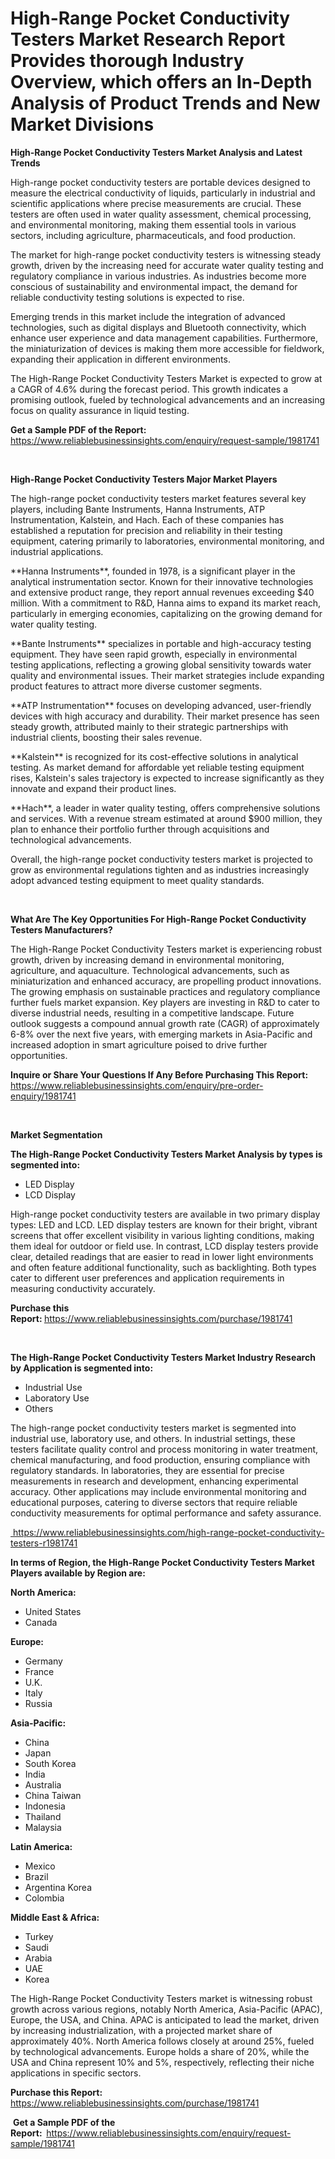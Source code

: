 <p><h1>High-Range Pocket Conductivity Testers Market Research Report Provides thorough Industry Overview, which offers an In-Depth Analysis of Product Trends and New Market Divisions</h1></p><p><strong>High-Range Pocket Conductivity Testers Market Analysis and Latest Trends</strong></p>
<p><p>High-range pocket conductivity testers are portable devices designed to measure the electrical conductivity of liquids, particularly in industrial and scientific applications where precise measurements are crucial. These testers are often used in water quality assessment, chemical processing, and environmental monitoring, making them essential tools in various sectors, including agriculture, pharmaceuticals, and food production.</p><p>The market for high-range pocket conductivity testers is witnessing steady growth, driven by the increasing need for accurate water quality testing and regulatory compliance in various industries. As industries become more conscious of sustainability and environmental impact, the demand for reliable conductivity testing solutions is expected to rise.</p><p>Emerging trends in this market include the integration of advanced technologies, such as digital displays and Bluetooth connectivity, which enhance user experience and data management capabilities. Furthermore, the miniaturization of devices is making them more accessible for fieldwork, expanding their application in different environments.</p><p>The High-Range Pocket Conductivity Testers Market is expected to grow at a CAGR of 4.6% during the forecast period. This growth indicates a promising outlook, fueled by technological advancements and an increasing focus on quality assurance in liquid testing.</p></p>
<p><strong>Get a Sample PDF of the Report:&nbsp;</strong> <a href="https://www.reliablebusinessinsights.com/enquiry/request-sample/1981741?utm_campaign=1119&utm_medium=2&utm_source=Github&utm_content=ia&utm_term=12042025&utm_id=high-range-pocket-conductivity-testers">https://www.reliablebusinessinsights.com/enquiry/request-sample/1981741</a></p>
<p>&nbsp;</p>
<p><strong>High-Range Pocket Conductivity Testers Major Market Players</strong></p>
<p><p>The high-range pocket conductivity testers market features several key players, including Bante Instruments, Hanna Instruments, ATP Instrumentation, Kalstein, and Hach. Each of these companies has established a reputation for precision and reliability in their testing equipment, catering primarily to laboratories, environmental monitoring, and industrial applications.</p><p>**Hanna Instruments**, founded in 1978, is a significant player in the analytical instrumentation sector. Known for their innovative technologies and extensive product range, they report annual revenues exceeding $40 million. With a commitment to R&D, Hanna aims to expand its market reach, particularly in emerging economies, capitalizing on the growing demand for water quality testing.</p><p>**Bante Instruments** specializes in portable and high-accuracy testing equipment. They have seen rapid growth, especially in environmental testing applications, reflecting a growing global sensitivity towards water quality and environmental issues. Their market strategies include expanding product features to attract more diverse customer segments.</p><p>**ATP Instrumentation** focuses on developing advanced, user-friendly devices with high accuracy and durability. Their market presence has seen steady growth, attributed mainly to their strategic partnerships with industrial clients, boosting their sales revenue.</p><p>**Kalstein** is recognized for its cost-effective solutions in analytical testing. As market demand for affordable yet reliable testing equipment rises, Kalstein's sales trajectory is expected to increase significantly as they innovate and expand their product lines.</p><p>**Hach**, a leader in water quality testing, offers comprehensive solutions and services. With a revenue stream estimated at around $900 million, they plan to enhance their portfolio further through acquisitions and technological advancements.</p><p>Overall, the high-range pocket conductivity testers market is projected to grow as environmental regulations tighten and as industries increasingly adopt advanced testing equipment to meet quality standards.</p></p>
<p>&nbsp;</p>
<p><strong>What Are The Key Opportunities For High-Range Pocket Conductivity Testers Manufacturers?</strong></p>
<p><p>The High-Range Pocket Conductivity Testers market is experiencing robust growth, driven by increasing demand in environmental monitoring, agriculture, and aquaculture. Technological advancements, such as miniaturization and enhanced accuracy, are propelling product innovations. The growing emphasis on sustainable practices and regulatory compliance further fuels market expansion. Key players are investing in R&D to cater to diverse industrial needs, resulting in a competitive landscape. Future outlook suggests a compound annual growth rate (CAGR) of approximately 6-8% over the next five years, with emerging markets in Asia-Pacific and increased adoption in smart agriculture poised to drive further opportunities.</p></p>
<p><strong>Inquire or Share Your Questions If Any Before Purchasing This Report:</strong> <a href="https://www.reliablebusinessinsights.com/enquiry/pre-order-enquiry/1981741?utm_campaign=1119&utm_medium=2&utm_source=Github&utm_content=ia&utm_term=12042025&utm_id=high-range-pocket-conductivity-testers">https://www.reliablebusinessinsights.com/enquiry/pre-order-enquiry/1981741</a></p>
<p>&nbsp;</p>
<p><strong>Market Segmentation</strong></p>
<p><strong>The High-Range Pocket Conductivity Testers Market Analysis by types is segmented into:</strong></p>
<p><ul><li>LED Display</li><li>LCD Display</li></ul></p>
<p><p>High-range pocket conductivity testers are available in two primary display types: LED and LCD. LED display testers are known for their bright, vibrant screens that offer excellent visibility in various lighting conditions, making them ideal for outdoor or field use. In contrast, LCD display testers provide clear, detailed readings that are easier to read in lower light environments and often feature additional functionality, such as backlighting. Both types cater to different user preferences and application requirements in measuring conductivity accurately.</p></p>
<p><strong>Purchase this Report:&nbsp;</strong><a href="https://www.reliablebusinessinsights.com/purchase/1981741?utm_campaign=1119&utm_medium=2&utm_source=Github&utm_content=ia&utm_term=12042025&utm_id=high-range-pocket-conductivity-testers">https://www.reliablebusinessinsights.com/purchase/1981741</a></p>
<p>&nbsp;</p>
<p><strong>The High-Range Pocket Conductivity Testers Market Industry Research by Application is segmented into:</strong></p>
<p><ul><li>Industrial Use</li><li>Laboratory Use</li><li>Others</li></ul></p>
<p><p>The high-range pocket conductivity testers market is segmented into industrial use, laboratory use, and others. In industrial settings, these testers facilitate quality control and process monitoring in water treatment, chemical manufacturing, and food production, ensuring compliance with regulatory standards. In laboratories, they are essential for precise measurements in research and development, enhancing experimental accuracy. Other applications may include environmental monitoring and educational purposes, catering to diverse sectors that require reliable conductivity measurements for optimal performance and safety assurance.</p></p>
<p><a href="https://www.reliablebusinessinsights.com/high-range-pocket-conductivity-testers-r1981741?utm_campaign=1119&utm_medium=2&utm_source=Github&utm_content=ia&utm_term=12042025&utm_id=high-range-pocket-conductivity-testers">&nbsp;https://www.reliablebusinessinsights.com/high-range-pocket-conductivity-testers-r1981741</a></p>
<p><strong>In terms of Region, the High-Range Pocket Conductivity Testers Market Players available by Region are:</strong></p>
<p>
    <p> <strong> North America: </strong>
        <ul>
            <li>United States</li>
            <li>Canada</li>
        </ul>
        </p> 
    <p> <strong> Europe: </strong>
        <ul>
            <li>Germany</li>
            <li>France</li>
            <li>U.K.</li>
            <li>Italy</li>
            <li>Russia</li>
        </ul>
        </p> 
    <p> <strong> Asia-Pacific: </strong>
        <ul>
            <li>China</li>
            <li>Japan</li>
            <li>South Korea</li>
            <li>India</li>
            <li>Australia</li>
            <li>China Taiwan</li>
            <li>Indonesia</li>
            <li>Thailand</li>
            <li>Malaysia</li>
        </ul>
        </p> 
    <p> <strong> Latin America: </strong>
        <ul>
            <li>Mexico</li>
            <li>Brazil</li>
            <li>Argentina Korea</li>
            <li>Colombia</li>
        </ul>
        </p> 
    <p> <strong> Middle East & Africa: </strong>
        <ul>
            <li>Turkey</li>
            <li>Saudi</li>
            <li>Arabia</li>
            <li>UAE</li>
            <li>Korea</li>
        </ul>
    </p>
    </p>
<p><p>The High-Range Pocket Conductivity Testers market is witnessing robust growth across various regions, notably North America, Asia-Pacific (APAC), Europe, the USA, and China. APAC is anticipated to lead the market, driven by increasing industrialization, with a projected market share of approximately 40%. North America follows closely at around 25%, fueled by technological advancements. Europe holds a share of 20%, while the USA and China represent 10% and 5%, respectively, reflecting their niche applications in specific sectors.</p></p>
<p><strong>Purchase this Report: </strong><a href="https://www.reliablebusinessinsights.com/purchase/1981741?utm_campaign=1119&utm_medium=2&utm_source=Github&utm_content=ia&utm_term=12042025&utm_id=high-range-pocket-conductivity-testers">https://www.reliablebusinessinsights.com/purchase/1981741</a></p>
<p>&nbsp;<strong>Get a Sample PDF of the Report:&nbsp;&nbsp;</strong><a href="https://www.reliablebusinessinsights.com/enquiry/request-sample/1981741?utm_campaign=1119&utm_medium=2&utm_source=Github&utm_content=ia&utm_term=12042025&utm_id=high-range-pocket-conductivity-testers">https://www.reliablebusinessinsights.com/enquiry/request-sample/1981741</a></p>
<p><strong></strong></p>
<p><p></p><p></p><p></p></p>